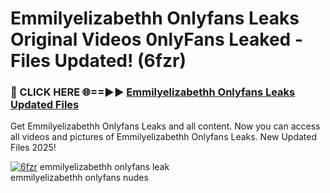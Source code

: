 # Emmilyelizabethh Onlyfans Leaks Original Videos 0nlyFans Leaked - Files Updated! (6fzr)

<h3>🔴 CLICK HERE 🌐==►► <a href="https://tinyurl.com/4seja8ks" rel="nofollow">Emmilyelizabethh Onlyfans Leaks Updated Files</a></h3>

Get Emmilyelizabethh Onlyfans Leaks and all content. Now you can access all videos and pictures of Emmilyelizabethh Onlyfans Leaks. New Updated Files 2025!

[![6fzr](https://i.imgur.com/EWjZXRe.gif)](https://tinyurl.com/4seja8ks)
emmilyelizabethh onlyfans leak<br>
emmilyelizabethh onlyfans nudes